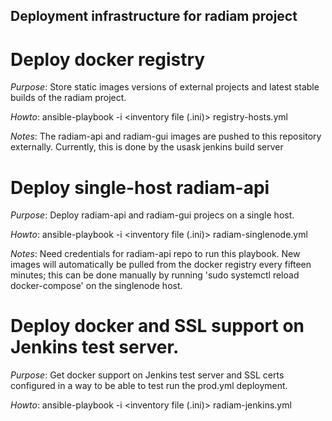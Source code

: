 ## Deployment infrastructure for radiam project

# Deploy docker registry

*Purpose*: Store static images versions of external projects and latest stable builds of the radiam project.

*Howto*: ansible-playbook -i <inventory file (.ini)> registry-hosts.yml

*Notes*: The radiam-api and radiam-gui images are pushed to this repository externally. Currently, this is done by the usask jenkins build server

# Deploy single-host radiam-api

*Purpose*: Deploy radiam-api and radiam-gui projecs on a single host.

*Howto*: ansible-playbook -i <inventory file (.ini)> radiam-singlenode.yml

*Notes*: Need credentials for radiam-api repo to run this playbook. New images will automatically be pulled from the docker registry every fifteen minutes; this can be done manually by running 'sudo systemctl reload docker-compose' on the singlenode host.

# Deploy docker and SSL support on Jenkins test server.

*Purpose*: Get docker support on Jenkins test server and SSL certs configured in a way to be able to test run the prod.yml deployment.

*Howto*: ansible-playbook -i <inventory file (.ini)> radiam-jenkins.yml

